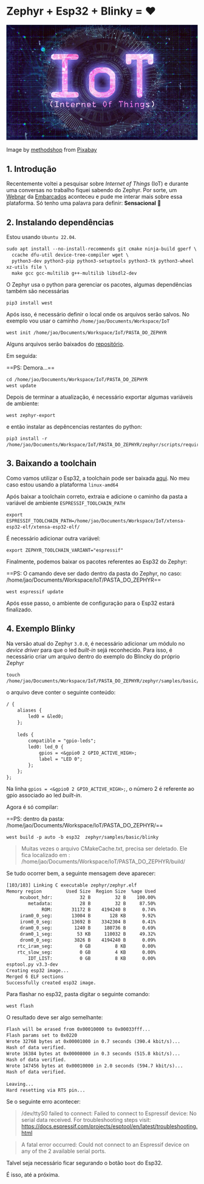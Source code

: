 # Zephyr + Esp32 + Blinky = ❤️

![imagems](../../images/Zephyr/Title.jpg)

Image by <a href="https://pixabay.com/users/methodshop-1460919/?utm_source=link-attribution&amp;utm_medium=referral&amp;utm_campaign=image&amp;utm_content=3404892">methodshop</a> from <a href="https://pixabay.com/?utm_source=link-attribution&amp;utm_medium=referral&amp;utm_campaign=image&amp;utm_content=3404892">Pixabay</a>

## 1. Introdução


Recentemente voltei a pesquisar sobre *Internet of Things* (IoT) e durante uma conversas no trabalho fiquei sabendo do Zephyr. Por sorte, um [Webnar](https://youtu.be/UtLfhNw0lQg) da [Embarcados](https://www.embarcados.com.br/) aconteceu e pude me interar mais sobre essa plataforma. Só tenho uma palavra para definir: **Sensacional** 🤯

## 2. Instalando dependências

Estou usando `Ubuntu 22.04`.

```
sudo apt install --no-install-recommends git cmake ninja-build gperf \
  ccache dfu-util device-tree-compiler wget \
  python3-dev python3-pip python3-setuptools python3-tk python3-wheel xz-utils file \
  make gcc gcc-multilib g++-multilib libsdl2-dev
```

O Zephyr usa o python para gerenciar os pacotes, algumas dependências também são necessárias

```
pip3 install west
```
Após isso, é necessário definir o local onde os arquivos serão salvos. No exemplo vou usar o caminho `/home/jao/Documents/Workspace/IoT`

```
west init /home/jao/Documents/Workspace/IoT/PASTA_DO_ZEPHYR
```

Alguns arquivos serão baixados do [repositório](https://github.com/zephyrproject-rtos).

Em seguida:

==PS: Demora...==

```
cd /home/jao/Documents/Workspace/IoT/PASTA_DO_ZEPHYR
west update
```

Depois de terminar a atualização, é necessário exportar algumas variáveis de ambiente:

```
west zephyr-export
```

e então instalar as depêncencias restantes do python:

```
pip3 install -r /home/jao/Documents/Workspace/IoT/PASTA_DO_ZEPHYR/zephyr/scripts/requirements.txt
```


## 3. Baixando a toolchain 

Como vamos utilizar o Esp32, a toolchain pode ser baixada [aqui](https://docs.espressif.com/projects/esp-idf/en/v4.2/esp32/api-guides/tools/idf-tools.html#xtensa-esp32-elf). No meu caso estou usando a plataforma `linux-amd64`

Após baixar a toolchain correto, extraia e adicione o caminho da pasta a variável de ambiente `ESPRESSIF_TOOLCHAIN_PATH`

```
export ESPRESSIF_TOOLCHAIN_PATH=/home/jao/Documents/Workspace/IoT/xtensa-esp32-elf/xtensa-esp32-elf/
```

É necessário adicionar outra variável:

```
export ZEPHYR_TOOLCHAIN_VARIANT="espressif"
```

Finalmente, podemos baixar os pacotes referentes ao Esp32 do Zephyr:

==PS: O camando deve ser dado dentro da pasta do Zephyr, no caso: /home/jao/Documents/Workspace/IoT/PASTA_DO_ZEPHYR==

```
west espressif update
```

Após esse passo, o ambiente de configuração para o Esp32 estará finalizado.

## 4. Exemplo Blinky

Na versão atual do Zephyr `3.0.0`, é necessário adicionar um módulo no *device driver* para que o led *built-in* sejá reconhecido. Para isso, é necessário criar um arquivo dentro do exemplo do Blincky do próprio Zephyr

```
touch /home/jao/Documents/Workspace/IoT/PASTA_DO_ZEPHYR/zephyr/samples/basic/blinky/esp32.overlay
```

o arquivo deve conter o seguinte conteúdo:

```
/ {
	aliases {
		led0 = &led0;
	};

	leds {
		compatible = "gpio-leds";
		led0: led_0 {
			gpios = <&gpio0 2 GPIO_ACTIVE_HIGH>;
			label = "LED 0";
		};
	};
};
```

Na linha `gpios = <&gpio0 2 GPIO_ACTIVE_HIGH>;`, o número 2 é referente ao gpio associado ao led *built-in*.

Agora é só compilar:

==PS: dentro da pasta: /home/jao/Documents/Workspace/IoT/PASTA_DO_ZEPHYR/==

```
west build -p auto -b esp32  zephyr/samples/basic/blinky
```

> Muitas vezes o arquivo CMakeCache.txt, precisa ser deletado. Ele fica localizado em : /home/jao/Documents/Workspace/IoT/PASTA_DO_ZEPHYR/build/

Se tudo ocorrer bem, a seguinte mensagem deve aparecer:

```
[103/103] Linking C executable zephyr/zephyr.elf
Memory region         Used Size  Region Size  %age Used
     mcuboot_hdr:          32 B         32 B    100.00%
        metadata:          28 B         32 B     87.50%
             ROM:       31172 B    4194240 B      0.74%
     iram0_0_seg:       13004 B       128 KB      9.92%
     irom0_0_seg:       13692 B    3342304 B      0.41%
     dram0_0_seg:        1240 B     180736 B      0.69%
     dram0_1_seg:         53 KB     110032 B     49.32%
     drom0_0_seg:        3826 B    4194240 B      0.09%
    rtc_iram_seg:          0 GB         8 KB      0.00%
    rtc_slow_seg:          0 GB         4 KB      0.00%
        IDT_LIST:          0 GB         8 KB      0.00%
esptool.py v3.3-dev
Creating esp32 image...
Merged 6 ELF sections
Successfully created esp32 image.
```

Para flashar no esp32, pasta digitar o seguinte comando:

```
west flash
```

O resultado deve ser algo semelhante:

```
Flash will be erased from 0x00010000 to 0x00033fff...
Flash params set to 0x0220
Wrote 32768 bytes at 0x00001000 in 0.7 seconds (390.4 kbit/s)...
Hash of data verified.
Wrote 16384 bytes at 0x00008000 in 0.3 seconds (515.8 kbit/s)...
Hash of data verified.
Wrote 147456 bytes at 0x00010000 in 2.0 seconds (594.7 kbit/s)...
Hash of data verified.

Leaving...
Hard resetting via RTS pin...
```

Se o seguinte erro acontecer:

> /dev/ttyS0 failed to connect: Failed to connect to Espressif device: No serial data received.
For troubleshooting steps visit: https://docs.espressif.com/projects/esptool/en/latest/troubleshooting.html

> A fatal error occurred: Could not connect to an Espressif device on any of the 2 available serial ports.

Talvel seja necessário ficar segurando o botão `boot` do Esp32.

É isso, até a próxima.

